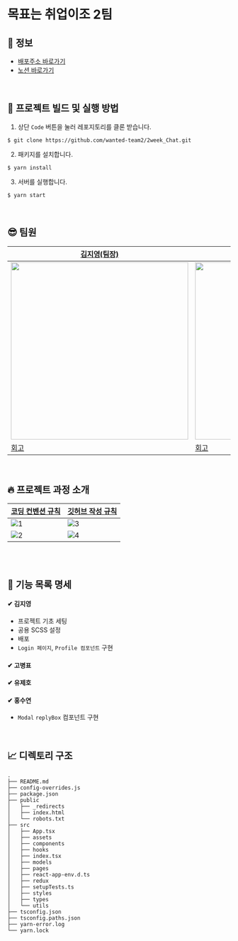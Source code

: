 
# 목표는 취업이조 2팀

## 🚀 정보

- [배포주소 바로가기](https://2weekchat.netlify.app)
- [노션 바로가기](https://sleepy-oxygen-343.notion.site/41970b5fee2d45aebd7b01de061039eb)

<br>


## 👀 프로젝트 빌드 및 실행 방법

1. 상단 `Code` 버튼을 눌러 레포지토리를 클론 받습니다.

```
$ git clone https://github.com/wanted-team2/2week_Chat.git
```

2. 패키지를 설치합니다.

```
$ yarn install
```

3. 서버를 실행합니다.

```
$ yarn start
```
<br>

## 😎 팀원

| [김지영(팀장)](https://github.com/Jeong-jeong) | [고병표](https://github.com/kokoball) | [유제호](https://github.com/ludacirs) | [홍수연](https://github.com/suyeon-hong)
|--|--|--|--|
|<img src="https://user-images.githubusercontent.com/68528752/153546074-abd9a7df-771c-4f14-8a2f-a77246210b1c.jpeg" width="400px"/> |<img src="https://user-images.githubusercontent.com/68528752/153546140-b58f43fe-4730-46ca-bfda-0b048f36d24f.JPG" width="400px"/> | <img src="https://user-images.githubusercontent.com/68528752/153545718-c688e091-53a3-4e30-97fd-a2f00ab97aa8.JPG" width="400px">| <img src="https://user-images.githubusercontent.com/68528752/153545721-ecc413f4-9d1b-45e0-9909-423c27128b1c.jpeg" width="400px">
|[회고]()|[회고]()|[회고]()|[회고]()|


<br>

## 🔥 프로젝트 과정 소개
| [코딩 컨벤션 규칙](https://sleepy-oxygen-343.notion.site/9c06caa291f44d129f3b707fd4627aa0) | [깃허브 작성 규칙](https://sleepy-oxygen-343.notion.site/9c06caa291f44d129f3b707fd4627aa0) |
|--|--|
|![1](https://user-images.githubusercontent.com/78653426/152985098-26a0af22-9186-4d1b-b302-ef5246f85b29.png)|![3](https://user-images.githubusercontent.com/78653426/152985107-45acb775-a967-4e8d-a0d9-271171369fed.png)|
|![2](https://user-images.githubusercontent.com/78653426/152985104-7c2ac57a-1491-4d2f-90cf-3d1ae24c6799.png)|![4](https://user-images.githubusercontent.com/78653426/152985109-90d48190-b379-481d-aa1f-66ed1f86e581.png)|


<br>
<br>


## 📝 기능 목록 명세
#### ✔ 김지영
- 프로젝트 기초 세팅
- 공용 SCSS 설정
- 배포
- `Login 페이지`, `Profile 컴포넌트` 구현
#### ✔ 고병표

#### ✔ 유제호

#### ✔ 홍수연
- `Modal` `replyBox` 컴포넌트 구현

<br>

## 📈 디렉토리 구조
```
.
├── README.md
├── config-overrides.js
├── package.json
├── public
│   ├── _redirects
│   ├── index.html
│   └── robots.txt
├── src
│   ├── App.tsx
│   ├── assets
│   ├── components
│   ├── hooks
│   ├── index.tsx
│   ├── models
│   ├── pages
│   ├── react-app-env.d.ts
│   ├── redux
│   ├── setupTests.ts
│   ├── styles
│   ├── types
│   └── utils
├── tsconfig.json
├── tsconfig.paths.json
├── yarn-error.log
└── yarn.lock
```
